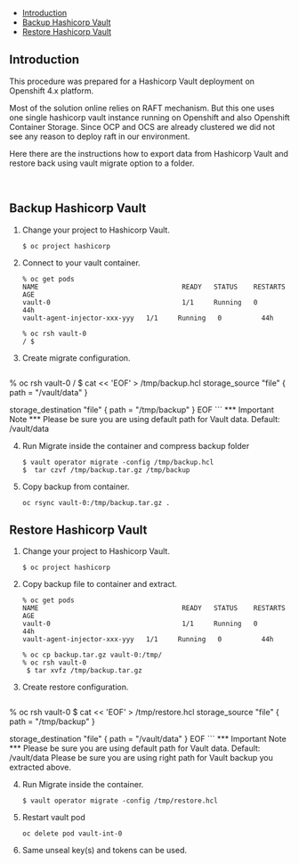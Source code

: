 - [Introduction](#introduction)
- [Backup Hashicorp Vault](#backup-hashicorp-vault)
- [Restore Hashicorp Vault](#restore-hashicorp-vault)

## Introduction
This procedure was prepared for a Hashicorp Vault deployment on Openshift 4.x platform.

Most of the solution online relies on RAFT mechanism. But this one uses one single hashicorp vault instance running on Openshift and also Openshift Container Storage. Since OCP and OCS are already clustered we did not see any reason to deploy raft in our environment.

Here there are the instructions how to export data from Hashicorp Vault and restore back using vault migrate option to a folder.

<br>


## Backup Hashicorp Vault

1. Change your project to Hashicorp Vault.

    ```
    $ oc project hashicorp
    ```

2. Connect to your vault container.
    ```
    % oc get pods
    NAME                                    READY   STATUS    RESTARTS   AGE
    vault-0                                 1/1     Running   0          44h
    vault-agent-injector-xxx-yyy   1/1     Running   0          44h

    % oc rsh vault-0
    / $

    ```

3. Create migrate configuration.

    ```
% oc rsh vault-0
/ $ cat << 'EOF' > /tmp/backup.hcl
storage_source "file" {
  path = "/vault/data"
}

storage_destination "file" {
  path = "/tmp/backup"
}
EOF
    ```
   *** Important Note ***
   Please be sure you are using default path for Vault data. Default: /vault/data

4. Run Migrate inside the container and compress backup folder 
    ```
    $ vault operator migrate -config /tmp/backup.hcl
    $  tar czvf /tmp/backup.tar.gz /tmp/backup
    ```

5. Copy backup from container.
    ```
    oc rsync vault-0:/tmp/backup.tar.gz .
    ```
## Restore Hashicorp Vault

1. Change your project to Hashicorp Vault.

    ```
    $ oc project hashicorp
    ```

2. Copy backup file to container and extract.
    ```
    % oc get pods
    NAME                                    READY   STATUS    RESTARTS   AGE
    vault-0                                 1/1     Running   0          44h
    vault-agent-injector-xxx-yyy   1/1     Running   0          44h

    % oc cp backup.tar.gz vault-0:/tmp/
    % oc rsh vault-0
     $ tar xvfz /tmp/backup.tar.gz 

    ```

3. Create restore configuration.

    ```
% oc rsh vault-0
$ cat << 'EOF' > /tmp/restore.hcl
storage_source "file" {
  path = "/tmp/backup"
}

storage_destination "file" {
  path = "/vault/data"
}
EOF
    ```
   *** Important Note ***
   Please be sure you are using default path for Vault data. Default: /vault/data
   Please be sure you are using right path for Vault backup you extracted above. 

4. Run Migrate inside the container.
    ```
    $ vault operator migrate -config /tmp/restore.hcl
    ```

5. Restart vault pod
    ```
    oc delete pod vault-int-0
    ```
6. Same unseal key(s) and tokens can be used.